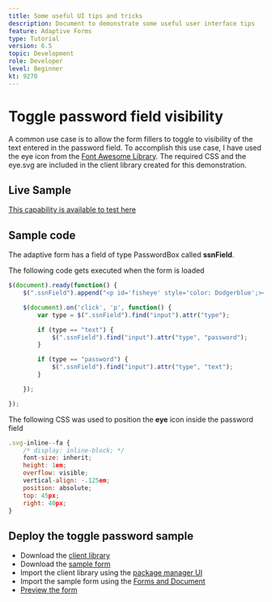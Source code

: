 ```yaml
---
title: Some useful UI tips and tricks
description: Document to demonstrate some useful user interface tips
feature: Adaptive Forms
type: Tutorial
version: 6.5
topic: Development
role: Developer
level: Beginner
kt: 9270
---
```

# Toggle password field visibility

A common use case is to allow the form fillers to toggle to visibility of the text entered in the password field.
To accomplish this use case, I have used the eye icon from the [Font Awesome Library](https://fontawesome.com/). The required CSS and the eye.svg are included in the client library created for this demonstration.

## Live Sample

[This capability is available to test here](https://forms.enablementadobe.com/content/dam/formsanddocuments/simpleuitips/jcr:content?wcmmode=disabled)

## Sample code

The adaptive form has a field of type PasswordBox called **ssnField**.

The following code gets executed when the form is loaded

``` javascript
$(document).ready(function() {
    $(".ssnField").append("<p id='fisheye' style='color: Dodgerblue';><i class='fa fa-eye'></i></p>");

    $(document).on('click', 'p', function() {
        var type = $(".ssnField").find("input").attr("type");

        if (type == "text") {
            $(".ssnField").find("input").attr("type", "password");
        }

        if (type == "password") {
            $(".ssnField").find("input").attr("type", "text");
        }

    });

});
```

The following CSS was used to position the **eye** icon inside the password field

``` javascript
.svg-inline--fa {
    /* display: inline-block; */
    font-size: inherit;
    height: 1em;
    overflow: visible;
    vertical-align: -.125em;
    position: absolute;
    top: 45px;
    right: 40px;
}

```

## Deploy the toggle password sample

* Download the [client library](assets/simple-ui-tips.zip)
* Download the [sample form](assets/simple-ui-tricks-form.zip)
* Import the client library using the [package manager UI](http://localhost:4502/crx/packmgr/index.jsp)
* Import the sample form using the [Forms and Document](http://localhost:4502/aem/forms.html/content/dam/formsanddocuments)
* [Preview the form](http://localhost:4502/content/dam/formsanddocuments/simpleuitips/jcr:content?wcmmode=disabled)


